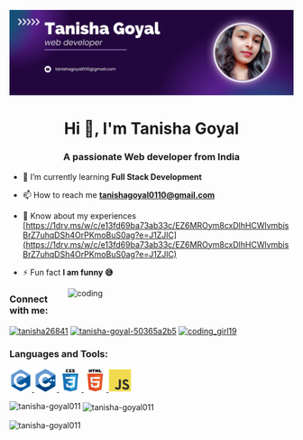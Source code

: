 ![logo](https://github.com/Tanisha-goyal011/Tanisha-goyal011/blob/main/github%20banner.jpg)

<h1 align="center">Hi 👋, I'm Tanisha Goyal</h1>
<h3 align="center">A passionate Web developer from India</h3>

- 🌱 I’m currently learning **Full Stack Development**

- 📫 How to reach me **tanishagoyal0110@gmail.com**

- 📄 Know about my experiences [https://1drv.ms/w/c/e13fd69ba73ab33c/EZ6MROym8cxDlhHCWlvmbisBrZ7uhqDSh4OrPKmoBuS0ag?e=J1ZJlC](https://1drv.ms/w/c/e13fd69ba73ab33c/EZ6MROym8cxDlhHCWlvmbisBrZ7uhqDSh4OrPKmoBuS0ag?e=J1ZJlC)

- ⚡ Fun fact **I am funny 😅**

<img align="right" alt="coding" width="400" src="https://media.tenor.com/IF2JdxzmyN4AAAAi/coding-girl.gif">
<h3 align="left">Connect with me:</h3>

<p align="left">
<a href="https://twitter.com/tanisha26841" target="blank"><img align="center" src="https://raw.githubusercontent.com/rahuldkjain/github-profile-readme-generator/master/src/images/icons/Social/twitter.svg" alt="tanisha26841" height="30" width="40" /></a>
<a href="https://linkedin.com/in/tanisha-goyal-50365a2b5" target="blank"><img align="center" src="https://raw.githubusercontent.com/rahuldkjain/github-profile-readme-generator/master/src/images/icons/Social/linked-in-alt.svg" alt="tanisha-goyal-50365a2b5" height="30" width="40" /></a>
<a href="https://instagram.com/coding_girl19" target="blank"><img align="center" src="https://raw.githubusercontent.com/rahuldkjain/github-profile-readme-generator/master/src/images/icons/Social/instagram.svg" alt="coding_girl19" height="30" width="40" /></a>
</p>

<h3 align="left">Languages and Tools:</h3>
<p align="left"> <a href="https://www.cprogramming.com/" target="_blank" rel="noreferrer"> <img src="https://raw.githubusercontent.com/devicons/devicon/master/icons/c/c-original.svg" alt="c" width="40" height="40"/> </a> <a href="https://www.w3schools.com/cpp/" target="_blank" rel="noreferrer"> <img src="https://raw.githubusercontent.com/devicons/devicon/master/icons/cplusplus/cplusplus-original.svg" alt="cplusplus" width="40" height="40"/> </a> <a href="https://www.w3schools.com/css/" target="_blank" rel="noreferrer"> <img src="https://raw.githubusercontent.com/devicons/devicon/master/icons/css3/css3-original-wordmark.svg" alt="css3" width="40" height="40"/> </a> <a href="https://www.w3.org/html/" target="_blank" rel="noreferrer"> <img src="https://raw.githubusercontent.com/devicons/devicon/master/icons/html5/html5-original-wordmark.svg" alt="html5" width="40" height="40"/> </a> <a href="https://developer.mozilla.org/en-US/docs/Web/JavaScript" target="_blank" rel="noreferrer"> <img src="https://raw.githubusercontent.com/devicons/devicon/master/icons/javascript/javascript-original.svg" alt="javascript" width="40" height="40"/> </a> </p>

<p><img align="left" src="https://github-readme-stats.vercel.app/api/top-langs?username=tanisha-goyal011&show_icons=true&locale=en&layout=compact" alt="tanisha-goyal011" /></p>

<p>&nbsp;<img align="center" src="https://github-readme-stats.vercel.app/api?username=tanisha-goyal011&show_icons=true&locale=en" alt="tanisha-goyal011" /></p>

<p><img align="center" src="https://github-readme-streak-stats.herokuapp.com/?user=tanisha-goyal011&" alt="tanisha-goyal011" /></p>
